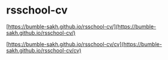 # rsschool-cv

[https://bumble-sakh.github.io/rsschool-cv/](https://bumble-sakh.github.io/rsschool-cv/)

[https://bumble-sakh.github.io/rsschool-cv/cv](https://bumble-sakh.github.io/rsschool-cv/cv)
